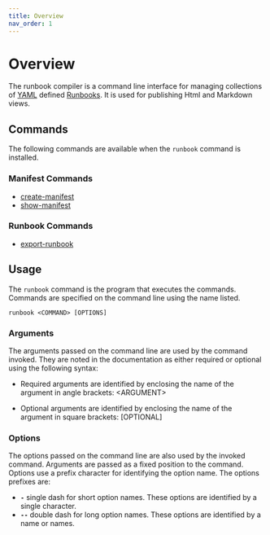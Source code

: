 ```yaml
---
title: Overview
nav_order: 1
---
```


# Overview

The runbook compiler is a command line interface for managing collections of [YAML][yaml] defined [Runbooks][wiki]. It is used for publishing Html and Markdown views.

## Commands

The following commands are available when the `runbook` command is installed.

### Manifest Commands

* [create-manifest](commands/create-manifest.md)
* [show-manifest](commands/show-manifest.md)

### Runbook Commands

* [export-runbook](commands/export-runbook.md)

## Usage

The `runbook` command is the program that executes the commands. Commands are specified on the command line using the name listed.

```shell
runbook <COMMAND> [OPTIONS]
```

### Arguments

The arguments passed on the command line are used by the command invoked. They are noted in the documentation as either required or optional using the following syntax:

* Required arguments are identified by enclosing the name of the argument in angle brackets: \<ARGUMENT\>

* Optional arguments are identified by enclosing the name of the argument in square brackets: [OPTIONAL]

### Options

The options passed on the command line are also used by the invoked command. Arguments are passed as a fixed position to the command. Options use a prefix character for identifying the option name. The options prefixes are:

* __`-`__ single dash for short option names. These options are identified by a single character.
* __`--`__ double dash for long option names. These options are identified by a name or names.



[yaml]: https://yaml.org
[wiki]:https://en.wikipedia.org/wiki/Runbook

